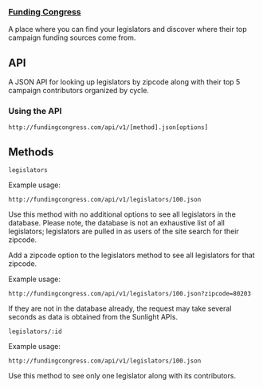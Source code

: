 ### [Funding Congress](http://fundingcongress.com)

A place where you can find your legislators and discover where their top campaign
funding sources come from.

## API
A JSON API for looking up legislators by zipcode along with their top 5 campaign contributors organized by cycle.

### Using the API

`http://fundingcongress.com/api/v1/[method].json[options]`

## Methods

`legislators`

Example usage:

`http://fundingcongress.com/api/v1/legislators/100.json`

Use this method with no additional options to see all legislators in the database.
Please note, the database is not an exhaustive list of all legislators; legislators are pulled in as users of the site search for their zipcode.

Add a zipcode option to the legislators method to see all legislators for that zipcode.

Example usage:

`http://fundingcongress.com/api/v1/legislators/100.json?zipcode=80203`

If they are not in the database already, the request may take several seconds as data is obtained from the Sunlight APIs.

`legislators/:id`

Example usage:

`http://fundingcongress.com/api/v1/legislators/100.json`

Use this method to see only one legislator along with its contributors.
